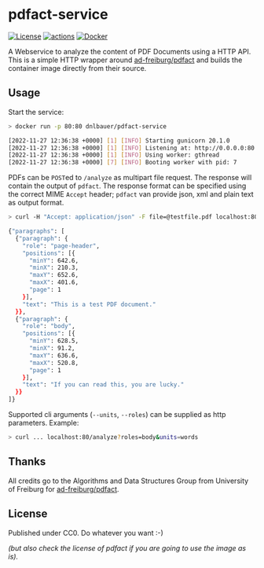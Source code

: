 # pdfact-service
[![License](https://img.shields.io/github/license/dnlbauer/pdfact-service)](./LICENSE)
[![actions](https://github.com/dnlbauer/pdfact-service/actions/workflows/build.yml/badge.svg?branch=main)](https://github.com/dnlbauer/pdfact-service/actions)
[![Docker](https://img.shields.io/docker/pulls/dnlbauer/pdfact-service)](https://hub.docker.com/r/dnlbauer/pdfact-service/tags)

A Webservice to analyze the content of PDF Documents using a HTTP API. This is a simple HTTP wrapper around [ad-freiburg/pdfact](https://github.com/ad-freiburg/pdfact) and builds the container image directly from their source.

## Usage
Start the service:
```bash
> docker run -p 80:80 dnlbauer/pdfact-service

[2022-11-27 12:36:38 +0000] [1] [INFO] Starting gunicorn 20.1.0
[2022-11-27 12:36:38 +0000] [1] [INFO] Listening at: http://0.0.0.0:80 (1)
[2022-11-27 12:36:38 +0000] [1] [INFO] Using worker: gthread
[2022-11-27 12:36:38 +0000] [7] [INFO] Booting worker with pid: 7
```

PDFs can be `POST`ed to `/analyze` as multipart file request. The response will contain the output of `pdfact`. The response format can be specified using the correct MIME `Accept` header; `pdfact` van provide json, xml and plain text as output format.

```bash
> curl -H "Accept: application/json" -F file=@testfile.pdf localhost:80/analyze

{"paragraphs": [
  {"paragraph": {
    "role": "page-header",
    "positions": [{
      "minY": 642.6,
      "minX": 210.3,
      "maxY": 652.6,
      "maxX": 401.6,
      "page": 1
    }],
    "text": "This is a test PDF document."
  }},
  {"paragraph": {
    "role": "body",
    "positions": [{
      "minY": 628.5,
      "minX": 91.2,
      "maxY": 636.6,
      "maxX": 520.8,
      "page": 1
    }],
    "text": "If you can read this, you are lucky."
  }}
]}
```

Supported cli arguments (`--units`, `--roles`) can be supplied as http parameters. Example:
```bash
> curl ... localhost:80/analyze?roles=body&units=words
```

## Thanks
All credits go to the Algorithms and Data Structures Group from
University of Freiburg for [ad-freiburg/pdfact](https://github.com/ad-freiburg/pdfact).

## License
Published under CC0. Do whatever you want :-)

*(but also check the license of pdfact if you are going to use the image as is).*
